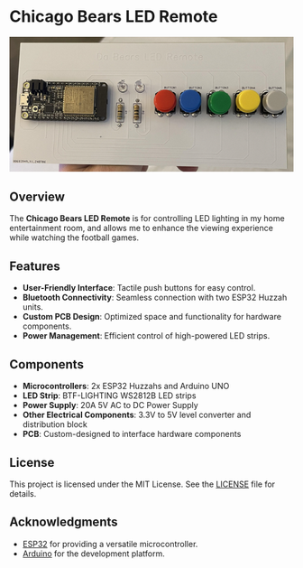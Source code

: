 # Chicago Bears LED Remote

![LED Remote](https://github.com/seanschlief01/Chicago-Bears-LED-Remote/blob/main/images/Built.png)

## Overview

The **Chicago Bears LED Remote** is for controlling LED lighting in my home entertainment room, and allows me to enhance the viewing experience while watching the football games.

## Features

- **User-Friendly Interface**: Tactile push buttons for easy control.
- **Bluetooth Connectivity**: Seamless connection with two ESP32 Huzzah units.
- **Custom PCB Design**: Optimized space and functionality for hardware components.
- **Power Management**: Efficient control of high-powered LED strips.

## Components

- **Microcontrollers**: 2x ESP32 Huzzahs and Arduino UNO
- **LED Strip**: BTF-LIGHTING WS2812B LED strips
- **Power Supply**: 20A 5V AC to DC Power Supply
- **Other Electrical Components**: 3.3V to 5V level converter and distribution block
- **PCB**: Custom-designed to interface hardware components

## License

This project is licensed under the MIT License. See the [LICENSE](LICENSE) file for details.

## Acknowledgments

- [ESP32](https://www.esp32.com/) for providing a versatile microcontroller.
- [Arduino](https://www.arduino.cc/) for the development platform.
